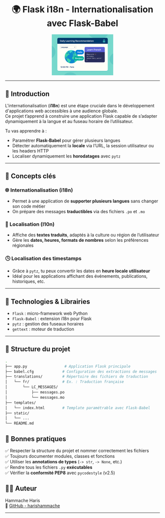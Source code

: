<h1 align="center">🌍 Flask i18n - Internationalisation avec Flask-Babel</h1>

<div align="center">
    <img src="./img/i18n.png" alt="Flask i18n Project" width="200">
</div>

---

## 📖 Introduction

L'internationalisation (**i18n**) est une étape cruciale dans le développement d'applications web accessibles à une audience globale.  
Ce projet t’apprend à construire une application Flask capable de s’adapter dynamiquement à la langue et au fuseau horaire de l’utilisateur.  

Tu vas apprendre à :  
- Paramétrer **Flask-Babel** pour gérer plusieurs langues  
- Détecter automatiquement la **locale** via l’URL, la session utilisateur ou les headers HTTP  
- Localiser dynamiquement les **horodatages** avec `pytz`  

---

## 🧠 Concepts clés

### 🌐 Internationalisation (i18n)
- Permet à une application de **supporter plusieurs langues** sans changer son code métier  
- On prépare des messages **traductibles** via des fichiers `.po` et `.mo`

### 🧭 Localisation (l10n)
- Affiche des **textes traduits**, adaptés à la culture ou région de l’utilisateur  
- Gère les **dates, heures, formats de nombres** selon les préférences régionales

### 🕓 Localisation des timestamps
- Grâce à `pytz`, tu peux convertir les dates en **heure locale utilisateur**  
- Idéal pour les applications affichant des événements, publications, historiques, etc.

---

## 🧰 Technologies & Librairies

- `Flask` : micro-framework web Python  
- `Flask-Babel` : extension i18n pour Flask  
- `pytz` : gestion des fuseaux horaires  
- `gettext` : moteur de traduction  

---

## 🧪 Structure du projet

```bash
.
├── app.py                 # Application Flask principale
├── babel.cfg             # Configuration des extractions de messages
├── translations/         # Répertoire des fichiers de traduction
│   └── fr/               # Ex. : Traduction française
│       └── LC_MESSAGES/
│           ├── messages.po
│           └── messages.mo
├── templates/
│   └── index.html        # Template paramétrable avec Flask-Babel
├── static/
│   └── ...
└── README.md

```

## 🧼 Bonnes pratiques

✅ Respecter la structure du projet et nommer correctement les fichiers  
✅ Toujours documenter modules, classes et fonctions  
✅ Utiliser les **annotations de types** (`-> str`, `-> None`, etc.)  
✅ Rendre tous les fichiers `.py` **exécutables**  
✅ Vérifier la **conformité PEP8** avec `pycodestyle` (v2.5) 

## 🧑‍💻 Auteur

Hammache Haris  
🔗 [GitHub - harishammache](https://github.com/harishammache)

---